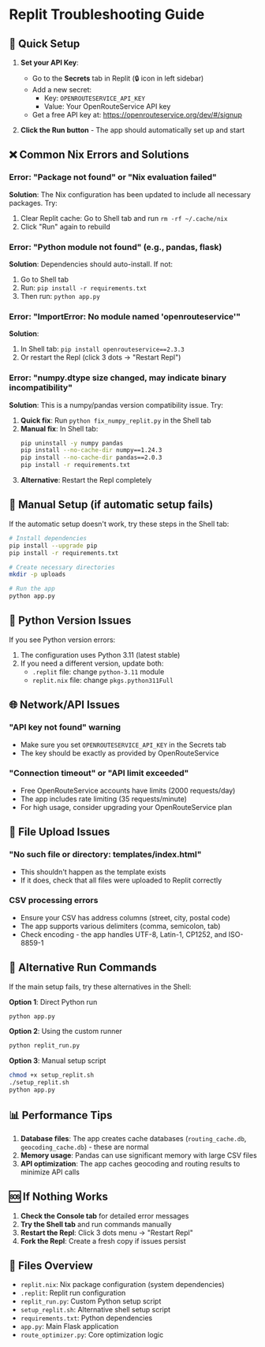 # Replit Troubleshooting Guide

## 🚀 Quick Setup

1. **Set your API Key**: 
   - Go to the **Secrets** tab in Replit (🔒 icon in left sidebar)
   - Add a new secret:
     - Key: `OPENROUTESERVICE_API_KEY`
     - Value: Your OpenRouteService API key
   - Get a free API key at: https://openrouteservice.org/dev/#/signup

2. **Click the Run button** - The app should automatically set up and start

## ❌ Common Nix Errors and Solutions

### Error: "Package not found" or "Nix evaluation failed"
**Solution**: The Nix configuration has been updated to include all necessary packages. Try:
1. Clear Replit cache: Go to Shell tab and run `rm -rf ~/.cache/nix`
2. Click "Run" again to rebuild

### Error: "Python module not found" (e.g., pandas, flask)
**Solution**: Dependencies should auto-install. If not:
1. Go to Shell tab
2. Run: `pip install -r requirements.txt`
3. Then run: `python app.py`

### Error: "ImportError: No module named 'openrouteservice'"
**Solution**: 
1. In Shell tab: `pip install openrouteservice==2.3.3`
2. Or restart the Repl (click 3 dots → "Restart Repl")

### Error: "numpy.dtype size changed, may indicate binary incompatibility"
**Solution**: This is a numpy/pandas version compatibility issue. Try:
1. **Quick fix**: Run `python fix_numpy_replit.py` in the Shell tab
2. **Manual fix**: In Shell tab:
   ```bash
   pip uninstall -y numpy pandas
   pip install --no-cache-dir numpy==1.24.3
   pip install --no-cache-dir pandas==2.0.3
   pip install -r requirements.txt
   ```
3. **Alternative**: Restart the Repl completely

## 🔧 Manual Setup (if automatic setup fails)

If the automatic setup doesn't work, try these steps in the Shell tab:

```bash
# Install dependencies
pip install --upgrade pip
pip install -r requirements.txt

# Create necessary directories
mkdir -p uploads

# Run the app
python app.py
```

## 🐍 Python Version Issues

If you see Python version errors:
1. The configuration uses Python 3.11 (latest stable)
2. If you need a different version, update both:
   - `.replit` file: change `python-3.11` module
   - `replit.nix` file: change `pkgs.python311Full`

## 🌐 Network/API Issues

### "API key not found" warning
- Make sure you set `OPENROUTESERVICE_API_KEY` in the Secrets tab
- The key should be exactly as provided by OpenRouteService

### "Connection timeout" or "API limit exceeded"
- Free OpenRouteService accounts have limits (2000 requests/day)
- The app includes rate limiting (35 requests/minute)
- For high usage, consider upgrading your OpenRouteService plan

## 📁 File Upload Issues

### "No such file or directory: templates/index.html"
- This shouldn't happen as the template exists
- If it does, check that all files were uploaded to Replit correctly

### CSV processing errors
- Ensure your CSV has address columns (street, city, postal code)
- The app supports various delimiters (comma, semicolon, tab)
- Check encoding - the app handles UTF-8, Latin-1, CP1252, and ISO-8859-1

## 🔄 Alternative Run Commands

If the main setup fails, try these alternatives in the Shell:

**Option 1**: Direct Python run
```bash
python app.py
```

**Option 2**: Using the custom runner
```bash
python replit_run.py
```

**Option 3**: Manual setup script
```bash
chmod +x setup_replit.sh
./setup_replit.sh
python app.py
```

## 📊 Performance Tips

1. **Database files**: The app creates cache databases (`routing_cache.db`, `geocoding_cache.db`) - these are normal
2. **Memory usage**: Pandas can use significant memory with large CSV files
3. **API optimization**: The app caches geocoding and routing results to minimize API calls

## 🆘 If Nothing Works

1. **Check the Console tab** for detailed error messages
2. **Try the Shell tab** and run commands manually
3. **Restart the Repl**: Click 3 dots menu → "Restart Repl"
4. **Fork the Repl**: Create a fresh copy if issues persist

## 📝 Files Overview

- `replit.nix`: Nix package configuration (system dependencies)
- `.replit`: Replit run configuration
- `replit_run.py`: Custom Python setup script
- `setup_replit.sh`: Alternative shell setup script
- `requirements.txt`: Python dependencies
- `app.py`: Main Flask application
- `route_optimizer.py`: Core optimization logic 